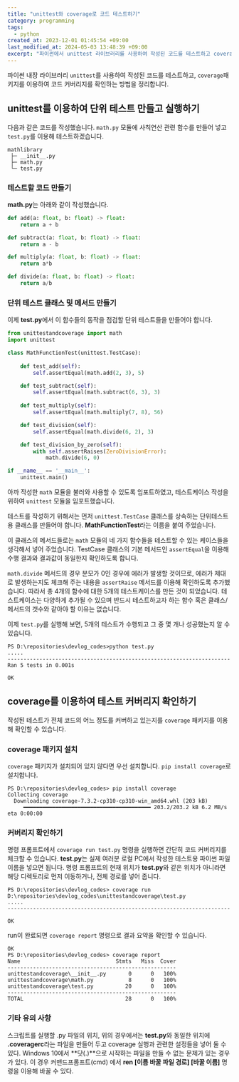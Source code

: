 ```yaml
---
title: "unittest와 coverage로 코드 테스트하기"
category: programming
tags:
  - python
created_at: 2023-12-01 01:45:54 +09:00
last_modified_at: 2024-05-03 13:48:39 +09:00
excerpt: "파이썬에서 unittest 라이브러리를 사용하여 작성된 코드를 테스트하고 coverage패키지를 이용하여 코드 커버리지를 확인하는 방법"
---
```


파이썬 내장 라이브러리 `unittest`를 사용하여 작성된 코드를 테스트하고, `coverage`패키지를 이용하여 코드 커버리지를 확인하는 방법을 정리합니다.

## unittest를 이용하여 단위 테스트 만들고 실행하기

다음과 같은 코드를 작성했습니다.  `math.py` 모듈에 사칙연산 관련 함수를 만들어 넣고 `test.py`를 이용해 테스트하겠습니다.

```
mathlibrary
 ├─ __init__.py
 ├─ math.py
 └─ test.py
```

### 테스트할 코드 만들기

**math.py**는 아래와 같이 작성했습니다.

```python
def add(a: float, b: float) -> float:
    return a + b

def subtract(a: float, b: float) -> float:
    return a - b

def multiply(a: float, b: float) -> float:
    return a*b

def divide(a: float, b: float) -> float:
    return a/b
```

### 단위 테스트 클래스 및 메서드 만들기

이제 **test.py**에서 이 함수들의 동작을 점검할 단위 테스트들을 만들어야 합니다.

```python
from unittestandcoverage import math
import unittest

class MathFunctionTest(unittest.TestCase):
    
    def test_add(self):
        self.assertEqual(math.add(2, 3), 5)

    def test_subtract(self):
        self.assertEqual(math.subtract(6, 3), 3)
    
    def test_multiply(self):
        self.assertEqual(math.multiply(7, 8), 56)

    def test_division(self):
        self.assertEqual(math.divide(6, 2), 3)

    def test_division_by_zero(self):
        with self.assertRaises(ZeroDivisionError):
            math.divide(6, 0)

if __name__ == '__main__':
    unittest.main()
```

아까 작성한 `math` 모듈을 불러와 사용할 수 있도록 임포트하였고, 테스트케이스 작성을 위하여 `unittest` 모듈을 임포트했습니다.

테스트를 작성하기 위해서는 먼저 `unittest.TestCase` 클래스를 상속하는 단위테스트 용 클래스를 만들어야 합니다.  **MathFunctionTest**라는 이름을 붙여 주었습니다.

이 클래스의 메서드들로는 `math` 모듈의 네 가지 함수들을 테스트할 수 있는 케이스들을 생각해서 넣어 주었습니다. TestCase 클래스의 기본 메서드인 `assertEqual`을 이용해 수행 결과와 결과값이 동일한지 확인하도록 합니다.

`math.divide` 메서드의 경우 분모가 0인 경우에 에러가 발생할 것이므로, 에러가 제대로 발생하는지도 체크해 주는 내용을 `assertRaise` 메서드를 이용해 확인하도록 추가했습니다. 따라서 총 4개의 함수에 대한 5개의 테스트케이스를 만든 것이 되었습니다. 테스트케이스는 다양하게 추가될 수 있으며 반드시 테스트하고자 하는 함수 혹은 클래스/메서드의 갯수와 같아야 할 이유는 없습니다.

이제 `test.py`를 실행해 보면, 5개의 테스트가 수행되고 그 중 몇 개나 성공했는지 알 수 있습니다.

```
PS D:\repositories\devlog_codes>python test.py
.....
----------------------------------------------------------------------
Ran 5 tests in 0.001s

OK
```

## coverage를 이용하여 테스트 커버리지 확인하기

작성된 테스트가 전체 코드의 어느 정도를 커버하고 있는지를 `coverage` 패키지를 이용해 확인할 수 있습니다.

### coverage 패키지 설치

`coverage` 패키지가 설치되어 있지 않다면 우선 설치합니다.  `pip install coverage`로 설치합니다.

```
PS D:\repositories\devlog_codes> pip install coverage
Collecting coverage
  Downloading coverage-7.3.2-cp310-cp310-win_amd64.whl (203 kB)
     ━━━━━━━━━━━━━━━━━━━━━━━━━━━━━━━━━━━━━━━━ 203.2/203.2 kB 6.2 MB/s eta 0:00:00
```

### 커버리지 확인하기

명령 프롬프트에서 `coverage run test.py` 명령을 실행하면 간단히 코드 커버리지를 체크할 수 있습니다.  **test.py**는 실제 여러분 로컬 PC에서 작성한 테스트용 파이썬 파일 이름을 넣으면 됩니다. 명령 프롬프트의 현재 위치가 **test.py**와 같은 위치가 아니라면 해당 디렉토리로 먼저 이동하거나, 전체 경로를 넣어 줍니다.

```
PS D:\repositories\devlog_codes> coverage run D:\repositories\devlog_codes\unittestandcoverage\test.py
.....
----------------------------------------------------------------------

OK
```

run이 완료되면 `coverage report` 명령으로 결과 요약을 확인할 수 있습니다.

```
OK
PS D:\repositories\devlog_codes> coverage report
Name                              Stmts   Miss  Cover
-----------------------------------------------------
unittestandcoverage\__init__.py       0      0   100%
unittestandcoverage\math.py           8      0   100%
unittestandcoverage\test.py          20      0   100%
-----------------------------------------------------
TOTAL                                28      0   100%
```

### 기타 유의 사항

스크립트를 실행할 .py 파일의 위치, 위의 경우에서는 **test.py**와 동일한 위치에 **.coveragerc**라는 파일을 만들어 두고 coverage 실행과 관련한 설정들을 넣어 둘 수 있다. Windows 10에서 **닷(.)**으로 시작하는 파일을 만들 수 없는 문제가 있는 경우가 있다. 이 경우 커맨드프롬프트(cmd) 에서 **ren [이름 바꿀 파일 경로] [바꿀 이름]** 명령을 이용해 바꿀 수 있다.
